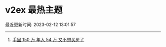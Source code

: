# v2ex 最热主题

最近更新时间: 2023-02-12 13:01:57

--- 
1. [手里 150 万 年入 54 万 又不想买房了](https://www.v2ex.com/t/915314) 
